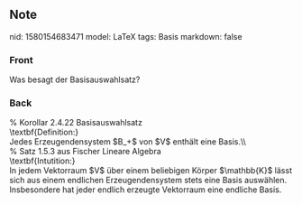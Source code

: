 ## Note
nid: 1580154683471
model: LaTeX
tags: Basis
markdown: false

### Front
Was besagt der Basisauswahlsatz?

### Back
<div>
  % Korollar 2.4.22 Basisauswahlsatz
</div>
<div>
  \textbf{Definition:}
</div>
<div>
  Jedes Erzeugendensystem $B_+$ von $V$ enthält eine Basis.\\
</div>
<div>
  % Satz 1.5.3 aus Fischer Lineare Algebra
</div>
<div>
  \textbf{Intutition:}
</div>
<div>
  In jedem Vektorraum $V$ über einem beliebigen Körper $\mathbb{K}$
  lässt sich aus einem endlichen Erzeugendensystem stets eine Basis
  auswählen. Insbesondere hat jeder endlich erzeugte Vektorraum
  eine endliche Basis.
</div>
